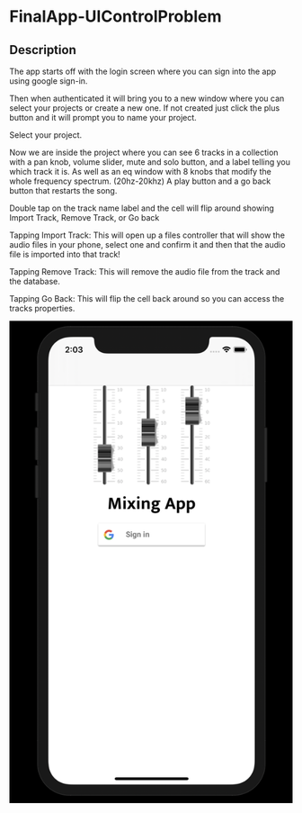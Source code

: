 # FinalApp-UIControlProblem

## Description

The app starts off with the login screen where you can sign into the app using google sign-in.

Then when authenticated it will bring you to a new window where you can select your projects or create a new one. If not created just click the plus button and it will prompt you to name your project.

Select your project.

Now we are inside the project where you can see 6 tracks in a collection with a pan knob, volume slider, mute and solo button, and a label telling you which track it is.
As well as an eq window with 8 knobs that modify the whole frequency spectrum. (20hz-20khz)
A play button and a go back button that restarts the song.


Double tap on the track name label and the cell will flip around showing Import Track, Remove Track, or Go back

Tapping Import Track: This will open up a files controller that will show the audio files in your phone, select one and confirm it and then that the audio file is imported into that track!

Tapping Remove Track: This will remove the audio file from the track and the database.

Tapping Go Back: This will flip the cell back around so you can access the tracks properties.

![](ImagesForReadMe/image1.png)
